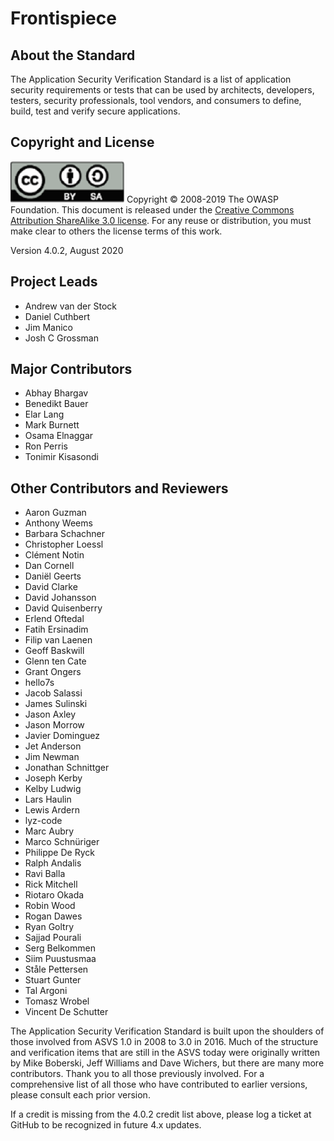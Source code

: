 # Frontispiece

## About the Standard

The Application Security Verification Standard is a list of application security requirements or tests that can be used by architects, developers, testers, security professionals, tool vendors, and consumers to define, build, test and verify secure applications.

## Copyright and License

![license](../images/license.png)
Copyright © 2008-2019 The OWASP Foundation. This document is released under the [Creative Commons Attribution ShareAlike 3.0 license](https://creativecommons.org/licenses/by-sa/3.0/). For any reuse or distribution, you must make clear to others the license terms of this work.

Version 4.0.2, August 2020

## Project Leads

- Andrew van der Stock
- Daniel Cuthbert
- Jim Manico
- Josh C Grossman

## Major Contributors

- Abhay Bhargav
- Benedikt Bauer
- Elar Lang
- Mark Burnett 
- Osama Elnaggar
- Ron Perris
- Tonimir Kisasondi

## Other Contributors and Reviewers

- Aaron Guzman
- Anthony Weems
- Barbara Schachner 
- Christopher Loessl 
- Clément Notin 
- Dan Cornell
- Daniël Geerts
- David Clarke 
- David Johansson
- David Quisenberry 
- Erlend Oftedal
- Fatih Ersinadim
- Filip van Laenen 
- Geoff Baskwill
- Glenn ten Cate
- Grant Ongers 
- hello7s
- Jacob Salassi
- James Sulinski 
- Jason Axley
- Jason Morrow
- Javier Dominguez
- Jet Anderson 
- Jim Newman
- Jonathan Schnittger 
- Joseph Kerby 
- Kelby Ludwig
- Lars Haulin 
- Lewis Ardern
- lyz-code 
- Marc Aubry 
- Marco Schnüriger
- Philippe De Ryck
- Ralph Andalis
- Ravi Balla 
- Rick Mitchell
- Riotaro Okada
- Robin Wood
- Rogan Dawes
- Ryan Goltry
- Sajjad Pourali 
- Serg Belkommen
- Siim Puustusmaa 
- Ståle Pettersen
- Stuart Gunter
- Tal Argoni
- Tomasz Wrobel
- Vincent De Schutter 

The Application Security Verification Standard is built upon the shoulders of those involved from ASVS 1.0 in 2008 to 3.0 in 2016. Much of the structure and verification items that are still in the ASVS today were originally written by Mike Boberski, Jeff Williams and Dave Wichers, but there are many more contributors. Thank you to all those previously involved. For a comprehensive list of all those who have contributed to earlier versions, please consult each prior version.

If a credit is missing from the 4.0.2 credit list above, please log a ticket at GitHub to be recognized in future 4.x updates. 
